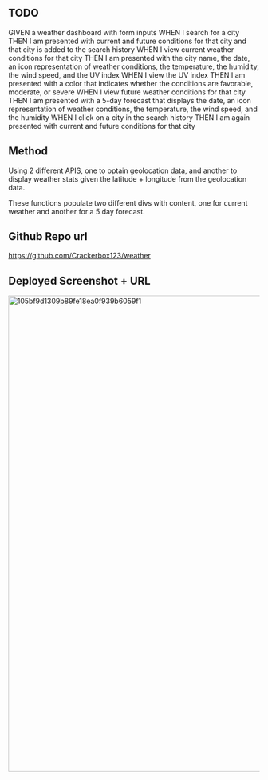 ## TODO

GIVEN a weather dashboard with form inputs
WHEN I search for a city
THEN I am presented with current and future conditions for that city and that city is added to the search history
WHEN I view current weather conditions for that city
THEN I am presented with the city name, the date, an icon representation of weather conditions, the temperature, the humidity, the wind speed, and the UV index
WHEN I view the UV index
THEN I am presented with a color that indicates whether the conditions are favorable, moderate, or severe
WHEN I view future weather conditions for that city
THEN I am presented with a 5-day forecast that displays the date, an icon representation of weather conditions, the temperature, the wind speed, and the humidity
WHEN I click on a city in the search history
THEN I am again presented with current and future conditions for that city

## Method

Using 2 different APIS, one to optain geolocation data, and another to display weather stats given the latitude + longitude from the geolocation data.

These functions populate two different divs with content, one for current weather and another for a 5 day forecast. 

## Github Repo url

https://github.com/Crackerbox123/weather


## Deployed Screenshot + URL


<img width="952" alt="105bf9d1309b89fe18ea0f939b6059f1" src="https://user-images.githubusercontent.com/61638208/177835696-a17b6edb-f92d-49a2-8e72-25f32eb7ea48.png">

